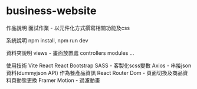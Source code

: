 # business-website

作品說明
面試作業 - 以元件化方式撰寫相關功能及css

系統說明
npm install, npm run dev



資料夾說明
views - 畫面放置處
controllers
modules
…

使用技術
Vite
React
React Bootstrap
SASS - 客製化scss變數
Axios - 串接json資料(dummyjson API) 作為餐產品資訊
React Router Dom - 頁面切換及商品資料頁動態更換
Framer Motion - 過濾動畫


